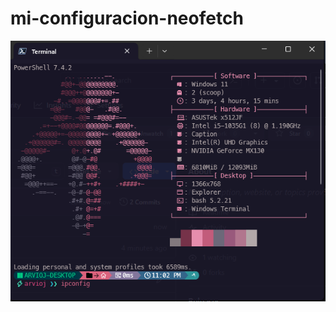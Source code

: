 # mi-configuracion-neofetch
![Imagen preview de mi configuracion de neofetch en powershell](https://github.com/ARVIOJ/mi-configuracion-neofetch/blob/main/preview.png)
